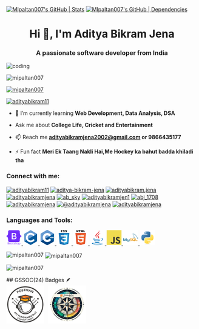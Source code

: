 [![MIpaltan007's GitHub | Stats](https://stats.quine.sh/MIpaltan007/github?theme=dark)](https://quine.sh?utm_source=widgets&utm_campaign=MIpaltan007)
[![MIpaltan007's GitHub | Dependencies](https://stats.quine.sh/MIpaltan007/dependencies?theme=dark)](https://quine.sh?utm_source=widgets&utm_campaign=MIpaltan007)

<h1 align="center">Hi 👋, I'm Aditya Bikram Jena</h1>
<h3 align="center">A passionate software developer from India</h3>

<img align="centre" alt="coding" width="400" src="https://user-images.githubusercontent.com/55389276/140866485-8fb1c876-9a8f-4d6a-98dc-08c4981eaf70.gif">

<p align="left"> <img src="https://komarev.com/ghpvc/?username=mipaltan007&label=Profile%20views&color=0e75b6&style=flat" alt="mipaltan007" /> </p>

<p align="left"> <a href="https://github.com/ryo-ma/github-profile-trophy"><img src="https://github-profile-trophy.vercel.app/?username=mipaltan007" alt="mipaltan007" /></a> </p>

<p align="left"> <a href="https://twitter.com/adityabikram11" target="blank"><img src="https://img.shields.io/twitter/follow/adityabikram11?logo=twitter&style=for-the-badge" alt="adityabikram11" /></a> </p>

- 🌱 I’m currently learning **Web Development, Data Analysis, DSA**

- Ask me about **College Life, Cricket and Entertainment**

- 📫 Reach me **adityabikramjena2002@gmail.com or 9866435177**

- ⚡ Fun fact **Meri Ek Taang Nakli Hai,Me Hockey ka bahut badda khiladi tha**

<h3 align="left">Connect with me:</h3>
<p align="left">
<a href="https://twitter.com/adityabikram11" target="blank"><img align="center" src="https://raw.githubusercontent.com/rahuldkjain/github-profile-readme-generator/master/src/images/icons/Social/twitter.svg" alt="adityabikram11" height="30" width="40" /></a>
<a href="https://linkedin.com/in/aditya-bikram-jena" target="blank"><img align="center" src="https://raw.githubusercontent.com/rahuldkjain/github-profile-readme-generator/master/src/images/icons/Social/linked-in-alt.svg" alt="aditya-bikram-jena" height="30" width="40" /></a>
<a href="https://fb.com/adityabikram.jena/" target="blank"><img align="center" src="https://raw.githubusercontent.com/rahuldkjain/github-profile-readme-generator/master/src/images/icons/Social/facebook.svg" alt="adityabikram.jena" height="30" width="40" /></a>
<a href="https://instagram.com/adityabikramjena" target="blank"><img align="center" src="https://raw.githubusercontent.com/rahuldkjain/github-profile-readme-generator/master/src/images/icons/Social/instagram.svg" alt="adityabikramjena" height="30" width="40" /></a>
<a href="https://www.codechef.com/users/ab_sky" target="blank"><img align="center" src="https://cdn.jsdelivr.net/npm/simple-icons@3.1.0/icons/codechef.svg" alt="ab_sky" height="30" width="40" /></a>
<a href="https://www.hackerrank.com/adityabikramjen1" target="blank"><img align="center" src="https://raw.githubusercontent.com/rahuldkjain/github-profile-readme-generator/master/src/images/icons/Social/hackerrank.svg" alt="adityabikramjen1" height="30" width="40" /></a>
<a href="https://codeforces.com/profile/abj_1708" target="blank"><img align="center" src="https://raw.githubusercontent.com/rahuldkjain/github-profile-readme-generator/master/src/images/icons/Social/codeforces.svg" alt="abj_1708" height="30" width="40" /></a>
<a href="https://www.leetcode.com/adityabikramjena" target="blank"><img align="center" src="https://raw.githubusercontent.com/rahuldkjain/github-profile-readme-generator/master/src/images/icons/Social/leet-code.svg" alt="adityabikramjena" height="30" width="40" /></a>
<a href="https://www.hackerearth.com/@adityabikramjena" target="blank"><img align="center" src="https://raw.githubusercontent.com/rahuldkjain/github-profile-readme-generator/master/src/images/icons/Social/hackerearth.svg" alt="@adityabikramjena" height="30" width="40" /></a>
<a href="https://auth.geeksforgeeks.org/user/adityabikramjena" target="blank"><img align="center" src="https://raw.githubusercontent.com/rahuldkjain/github-profile-readme-generator/master/src/images/icons/Social/geeks-for-geeks.svg" alt="adityabikramjena" height="30" width="40" /></a>
</p>

<h3 align="left">Languages and Tools:</h3>
<p align="left"> <a href="https://getbootstrap.com" target="_blank" rel="noreferrer"> <img src="https://raw.githubusercontent.com/devicons/devicon/master/icons/bootstrap/bootstrap-plain-wordmark.svg" alt="bootstrap" width="40" height="40"/> </a> <a href="https://www.cprogramming.com/" target="_blank" rel="noreferrer"> <img src="https://raw.githubusercontent.com/devicons/devicon/master/icons/c/c-original.svg" alt="c" width="40" height="40"/> </a> <a href="https://www.w3schools.com/cpp/" target="_blank" rel="noreferrer"> <img src="https://raw.githubusercontent.com/devicons/devicon/master/icons/cplusplus/cplusplus-original.svg" alt="cplusplus" width="40" height="40"/> </a> <a href="https://www.w3schools.com/css/" target="_blank" rel="noreferrer"> <img src="https://raw.githubusercontent.com/devicons/devicon/master/icons/css3/css3-original-wordmark.svg" alt="css3" width="40" height="40"/> </a> <a href="https://www.w3.org/html/" target="_blank" rel="noreferrer"> <img src="https://raw.githubusercontent.com/devicons/devicon/master/icons/html5/html5-original-wordmark.svg" alt="html5" width="40" height="40"/> </a> <a href="https://www.java.com" target="_blank" rel="noreferrer"> <img src="https://raw.githubusercontent.com/devicons/devicon/master/icons/java/java-original.svg" alt="java" width="40" height="40"/> </a> <a href="https://developer.mozilla.org/en-US/docs/Web/JavaScript" target="_blank" rel="noreferrer"> <img src="https://raw.githubusercontent.com/devicons/devicon/master/icons/javascript/javascript-original.svg" alt="javascript" width="40" height="40"/> </a> <a href="https://www.mysql.com/" target="_blank" rel="noreferrer"> <img src="https://raw.githubusercontent.com/devicons/devicon/master/icons/mysql/mysql-original-wordmark.svg" alt="mysql" width="40" height="40"/> </a> <a href="https://www.python.org" target="_blank" rel="noreferrer"> <img src="https://raw.githubusercontent.com/devicons/devicon/master/icons/python/python-original.svg" alt="python" width="40" height="40"/> </a> </p>

<p><img align="left" src="https://github-readme-stats.vercel.app/api/top-langs?username=mipaltan007&show_icons=true&locale=en&layout=compact" alt="mipaltan007" /></p>

<p>&nbsp;<img align="center" src="https://github-readme-stats.vercel.app/api?username=mipaltan007&show_icons=true&locale=en" alt="mipaltan007" /></p>

<p><img align="center" src="https://github-readme-streak-stats.herokuapp.com/?user=mipaltan007&" alt="mipaltan007" /></p>
## GSSOC(24) Badges 🪶
<div style='display:flex; align-items:center; gap: 10px;' align='center'>
<img src="https://raw.githubusercontent.com/girlscript/gssoc-website-new/main/public/badges/postman.png" width="100px" height="100px" />
  <img src="https://github.com/girlscript/gssoc-website-new/blob/main/public/badges/1.png" width="100px" height="100px" />
</div>
